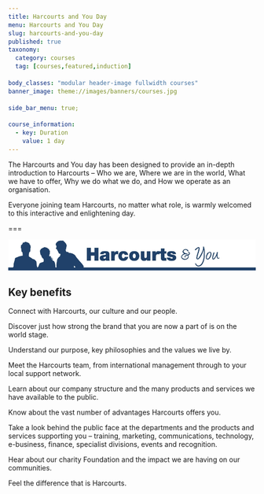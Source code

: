 ```yaml
---
title: Harcourts and You Day
menu: Harcourts and You Day
slug: harcourts-and-you-day
published: true
taxonomy:
  category: courses
  tag: [courses,featured,induction]

body_classes: "modular header-image fullwidth courses"
banner_image: theme://images/banners/courses.jpg

side_bar_menu: true;

course_information:
  - key: Duration
    value: 1 day
---
```


The Harcourts and You day has been designed to provide an in-depth introduction to Harcourts – Who we are, Where we are in the world, What we have to offer, Why we do what we do, and How we operate as an organisation.

Everyone joining team Harcourts, no matter what role, is warmly welcomed to this interactive and enlightening day.

===

![](harcourts_and_you.jpg)

## Key benefits

Connect with Harcourts, our culture and our people.

Discover just how strong the brand that you are now a part of is on the world stage.

Understand our purpose, key philosophies and the values we live by.

Meet the Harcourts team, from international management through to your local support network.

Learn about our company structure and the many products and services we have available to the public.

Know about the vast number of advantages Harcourts offers you.

Take a look behind the public face at the departments and the products and services supporting you – training, marketing, communications, technology, e-business, finance, specialist divisions, events and recognition.

Hear about our charity Foundation and the impact we are having on our communities.

Feel the difference that is Harcourts.
